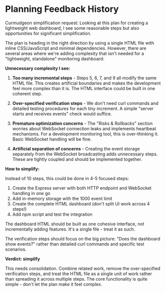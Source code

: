# Planning Feedback History

Curmudgeon simplification request: Looking at this plan for creating a lightweight web dashboard, I see some reasonable steps but also opportunities for significant simplification.

The plan is heading in the right direction by using a single HTML file with inline CSS/JavaScript and minimal dependencies. However, there are several areas where we're adding complexity that isn't needed for a "lightweight, standalone" monitoring dashboard:

**Unnecessary complexity I see:**

1. **Too many incremental steps** - Steps 5, 6, 7, and 9 all modify the same HTML file. This creates artificial boundaries and makes the development feel more complex than it is. The HTML interface could be built in one coherent step.

2. **Over-specified verification steps** - We don't need curl commands and detailed testing procedures for each tiny increment. A simple "server starts and receives events" check would suffice.

3. **Premature optimization concerns** - The "Risks & Rollbacks" section worries about WebSocket connection leaks and implements heartbeat mechanisms. For a development monitoring tool, this is over-thinking it. Basic WebSocket handling will be fine.

4. **Artificial separation of concerns** - Creating the event storage separately from the WebSocket broadcasting adds unnecessary steps. These are tightly coupled and should be implemented together.

**How to simplify:**

Instead of 10 steps, this could be done in 4-5 focused steps:
1. Create the Express server with both HTTP endpoint and WebSocket handling in one go
2. Add in-memory storage with the 1000 event limit
3. Create the complete HTML dashboard (don't split UI work across 4 steps!)
4. Add npm script and test the integration

The dashboard HTML should be built as one cohesive interface, not incrementally adding features. It's a single file - treat it as such.

The verification steps should focus on the big picture: "Does the dashboard show events?" rather than detailed curl commands and specific test scenarios.

**Verdict: simplify**

This needs consolidation. Combine related work, remove the over-specified verification steps, and treat the HTML file as a single unit of work rather than spreading it across multiple steps. The core functionality is quite simple - don't let the plan make it feel complex.